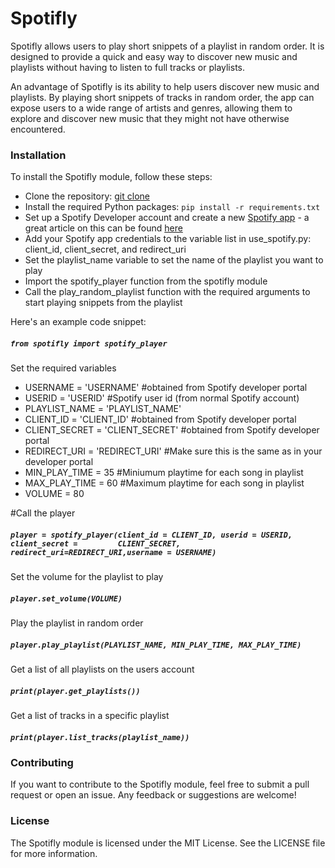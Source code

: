 # Spotifly

Spotifly  allows users to play short snippets of a playlist in random order. It is designed to provide a quick and easy way to discover new music and playlists without having to listen to full tracks or playlists.

An advantage of Spotifly is its ability to help users discover new music and playlists. By playing short snippets of tracks in random order, the app can expose users to a wide range of artists and genres, allowing them to explore and discover new music that they might not have otherwise encountered.

### Installation

To install the Spotifly module, follow these steps:

 - Clone the repository: [git clone](https://github.com/myusername/spotifly.git)
 - Install the required Python packages: `pip install -r requirements.txt`
 - Set up a Spotify Developer account and create a new [Spotify app](https://developer.spotify.com/documentation/general/guides/app-settings/) - a great article on this can be found [here](https://medium.com/@maxtingle/getting-started-with-spotifys-api-spotipy-197c3dc6353b)
 - Add your Spotify app credentials to the variable list in use_spotify.py: client_id, client_secret, and redirect_uri
 - Set the playlist_name variable to set the name of the playlist you want to play
 - Import the spotify_player function from the spotifly module
 - Call the play_random_playlist function with the required arguments to start playing snippets from the playlist

Here's an example code snippet:

##### `from spotifly import spotify_player`

Set the required variables

 - USERNAME = 'USERNAME' #obtained from Spotify developer portal
 - USERID = 'USERID' #Spotify user id (from normal Spotify account)
 - PLAYLIST_NAME = 'PLAYLIST_NAME'
 - CLIENT_ID = 'CLIENT_ID' #obtained from Spotify developer portal
 - CLIENT_SECRET = 'CLIENT_SECRET' #obtained from Spotify developer portal
 - REDIRECT_URI = 'REDIRECT_URI' #Make sure this is the same as in your developer portal
 - MIN_PLAY_TIME = 35 #Miniumum playtime for each song in playlist
 - MAX_PLAY_TIME = 60 #Maximum playtime for each song in playlist
 - VOLUME = 80

 #Call the player

 ##### `player = spotify_player(client_id = CLIENT_ID, userid = USERID, client_secret =         CLIENT_SECRET, redirect_uri=REDIRECT_URI,username = USERNAME)`


Set the volume for the playlist to play

##### `player.set_volume(VOLUME)`


Play the playlist in random order

##### `player.play_playlist(PLAYLIST_NAME, MIN_PLAY_TIME, MAX_PLAY_TIME)`


Get a list of all playlists on the users account

##### `print(player.get_playlists())`


Get a list of tracks in a specific playlist

##### `print(player.list_tracks(playlist_name))`

### Contributing
If you want to contribute to the Spotifly module, feel free to submit a pull request or open an issue. Any feedback or suggestions are welcome!

### License
The Spotifly module is licensed under the MIT License. See the LICENSE file for more information.
